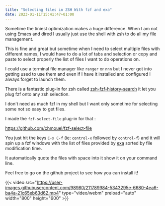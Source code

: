 ```yaml
---
title: "Selecting files in ZSH With fzf and exa"
date: 2023-01-11T15:41:47+01:00
---
```


Sometime the tiniest optimization makes a huge difference. When I am not using
Emacs and dired I usually just use the shell with zsh to do all my file
management.

This is fine and great but sometime when I need to select multiple
files with different names, I would have to do a lot of tabs and selection or
copy and paste to select properly the list of files I want to do operations on.

I could use a terminal file manager like `ranger` or `nnn` but I never got into
getting used to use them and even if I have it installed and configured I always
forget to launch them.

There is a fantastic plug-in for zsh called
[zsh-fzf-history-search](https://github.com/joshskidmore/zsh-fzf-history-search)
it let you plug fzf onto any zsh selection.

I don't need as much fzf in my shell but I want only sometime for selecting some
not so easy to get files.

I made the `fzf-select-file` plug-in for that :

<https://github.com/chmouel/fzf-select-file>

You just hit the keys `C-x C-f` (ie: `control-x` followed by `control-f`) and it
will spin up a fzf windows with the list of files provided by
[exa](https://the.exa.website/) sorted by file modification time.

It automatically quote the files with space into it show it on your command line.

Feel free to go on the github project to see how you can install it!

{{< video src="https://user-images.githubusercontent.com/98980/211789984-5343295e-6680-4ea6-ba4a-21c65eb63d62.mp4" type="video/webm" preload="auto" width="800" height="600" >}}